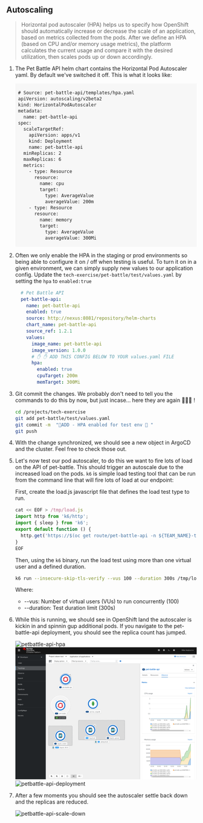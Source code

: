## Autoscaling

> Horizontal pod autoscaler (HPA) helps us to specify how OpenShift should automatically increase or decrease the scale of an application, based on metrics collected from the pods. After we define an HPA (based on CPU and/or memory usage metrics), the platform calculates the current usage and compare it with the desired utilization, then scales pods up or down accordingly.

1. The Pet Battle API helm chart contains the Horizontal Pod Autoscaler yaml. By default we've switched it off. This is what it looks like:

    <div class="highlight" style="background: #f7f7f7">
    <pre><code class="language-yaml">
    # Source: pet-battle-api/templates/hpa.yaml
    apiVersion: autoscaling/v2beta2
    kind: HorizontalPodAutoscaler
    metadata:
      name: pet-battle-api
    spec:
      scaleTargetRef:
        apiVersion: apps/v1
        kind: Deployment
        name: pet-battle-api
      minReplicas: 2
      maxReplicas: 6
      metrics:
        - type: Resource
          resource:
            name: cpu
            target:
              type: AverageValue
              averageValue: 200m
        - type: Resource
          resource:
            name: memory
            target:
              type: AverageValue
              averageValue: 300Mi
    </code></pre></div>

2. Often we only enable the HPA in the staging or prod environments so being able to configure it on / off when testing is useful. To turn it on in a given environment, we can simply supply new values to our application config. Update the `tech-exercise/pet-battle/test/values.yaml` by setting the `hpa` to `enabled:true`

    ```yaml
      # Pet Battle API
      pet-battle-api:
        name: pet-battle-api
        enabled: true
        source: http://nexus:8081/repository/helm-charts
        chart_name: pet-battle-api
        source_ref: 1.2.1
        values:
          image_name: pet-battle-api
          image_version: 1.0.0
          # ✋ ✋ ADD THIS CONFIG BELOW TO YOUR values.yaml FILE 
          hpa:
            enabled: true
            cpuTarget: 200m
            memTarget: 300Mi
    ```

3. Git commit the changes. We probably don't need to tell you the commands to do this by now, but just incase... here they are again 🐎🐎🐎 !

    ```bash
    cd /projects/tech-exercise
    git add pet-battle/test/values.yaml
    git commit -m  "🐎ADD - HPA enabled for test env 🐎 "
    git push
    ```

4. With the change synchronized, we should see a new object in ArgoCD and the cluster. Feel free to check those out.

5. Let's now test our pod autoscaler, to do this we want to fire lots of load on the API of pet-battle. This should trigger an autoscale due to the increased load on the pods. `k6` is simple load testing tool that can be run from the command line that will fire lots of load at our endpoint:

    First, create the load.js javascript file that defines the load test type to run.

    ```javascript
    cat << EOF > /tmp/load.js
    import http from 'k6/http';
    import { sleep } from 'k6';
    export default function () {
      http.get('https://$(oc get route/pet-battle-api -n ${TEAM_NAME}-test --template='{{.spec.host}}')/cats');
    }
    EOF
    ```

    Then, using the `k6` binary, run the load test using more than one virtual user and a defined duration.

    ```bash
    k6 run --insecure-skip-tls-verify --vus 100 --duration 300s /tmp/load.js 
    ```

    Where:
    * --vus: Number of virtual users (VUs) to run concurrently (100)
    * --duration: Test duration limit (300s)

6. While this is running, we should see in OpenShift land the autoscaler is kickin in and spinnin gup additional pods. If you navigate to the pet-battle-api deployment, you should see the replica count has jumped.

    ![petbattle-api-hpa](./images/petbattle-api-hpa.png)
    ![petbattle-api-hpa-topology](./images/petbattle-api-hpa-topology.png)
    ![petbattle-api-deployment](./images/petbattle-api-deployment.png)

7. After a few moments you should see the autoscaler settle back down and the replicas are reduced.

    ![petbattle-api-scale-down](./images/petbattle-api-scale-down.png)

